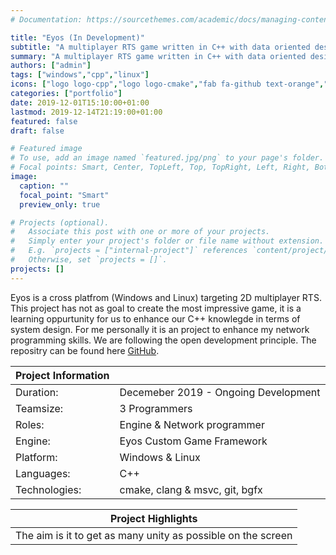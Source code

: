 ```yaml
---
# Documentation: https://sourcethemes.com/academic/docs/managing-content/

title: "Eyos (In Development)"
subtitle: "A multiplayer RTS game written in C++ with data oriented design in mind. A learning project to deppen my C++ knowlegde and my network programming skills."
summary: "A multiplayer RTS game written in C++ with data oriented design in mind. This is a side project with two other students. [more...](/project/eyos/)"
authors: ["admin"]
tags: ["windows","cpp","linux"]
icons: ["logo logo-cpp","logo logo-cmake","fab fa-github text-orange","fab fa-windows text-orange","fab fa-linux text-orange"]
categories: ["portfolio"]
date: 2019-12-01T15:10:00+01:00
lastmod: 2019-12-14T21:19:00+01:00
featured: false
draft: false

# Featured image
# To use, add an image named `featured.jpg/png` to your page's folder.
# Focal points: Smart, Center, TopLeft, Top, TopRight, Left, Right, BottomLeft, Bottom, BottomRight.
image:
  caption: ""
  focal_point: "Smart"
  preview_only: true

# Projects (optional).
#   Associate this post with one or more of your projects.
#   Simply enter your project's folder or file name without extension.
#   E.g. `projects = ["internal-project"]` references `content/project/deep-learning/index.md`.
#   Otherwise, set `projects = []`.
projects: []
---
```


Eyos is a cross platfrom (Windows and Linux) targeting 2D multiplayer RTS. This project has not as goal to create the most impressive game, it is a learning oppurtunity for us to enhance our C++ knowlegde in terms of system design. For me personally it is an project to enhance my network programming skills. We are following the open development principle. The repositry can be found here [GitHub](https://github.com/Eothaun/Eyos).


| Project Information |                                                       |
| ------------------- | ----------------------------------------------------- |
| Duration:           | Decemeber 2019 - Ongoing Development                  |
| Teamsize:           | 3 Programmers                                         |
| Roles:              | Engine & Network programmer                           |
| Engine:             | Eyos Custom Game Framework                            |
| Platform:           | Windows & Linux                                               |
| Languages:          | C++                                                    |
| Technologies:       | cmake, clang & msvc, git, bgfx          |

| Project Highlights                                           |
| ------------------------------------------------------------ |
| The aim is it to get as many unity as possible on the screen |

<div class="github-card" data-github="Eothaun/Eyos" data-width="400" data-height="153" data-theme="default"></div>
<script src="//cdn.jsdelivr.net/github-cards/latest/widget.js"></script>

